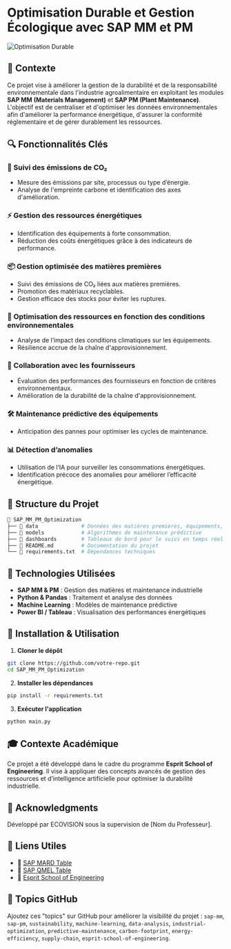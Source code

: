 # Optimisation Durable et Gestion Écologique avec SAP MM et PM

![Optimisation Durable](https://via.placeholder.com/800x400?text=Optimisation+Durable+SAP+MM+PM)

## 📌 Contexte
Ce projet vise à améliorer la gestion de la durabilité et de la responsabilité environnementale dans l'industrie agroalimentaire en exploitant les modules **SAP MM (Materials Management)** et **SAP PM (Plant Maintenance)**. L'objectif est de centraliser et d'optimiser les données environnementales afin d'améliorer la performance énergétique, d'assurer la conformité réglementaire et de gérer durablement les ressources.

## 🔍 Fonctionnalités Clés
### 🌱 Suivi des émissions de CO₂
- Mesure des émissions par site, processus ou type d’énergie.
- Analyse de l'empreinte carbone et identification des axes d'amélioration.

### ⚡ Gestion des ressources énergétiques
- Identification des équipements à forte consommation.
- Réduction des coûts énergétiques grâce à des indicateurs de performance.

### 📦 Gestion optimisée des matières premières
- Suivi des émissions de CO₂ liées aux matières premières.
- Promotion des matériaux recyclables.
- Gestion efficace des stocks pour éviter les ruptures.

### 🔄 Optimisation des ressources en fonction des conditions environnementales
- Analyse de l’impact des conditions climatiques sur les équipements.
- Résilience accrue de la chaîne d'approvisionnement.

### 🤝 Collaboration avec les fournisseurs
- Évaluation des performances des fournisseurs en fonction de critères environnementaux.
- Amélioration de la durabilité de la chaîne d'approvisionnement.

### 🛠 Maintenance prédictive des équipements
- Anticipation des pannes pour optimiser les cycles de maintenance.

### 📊 Détection d’anomalies
- Utilisation de l’IA pour surveiller les consommations énergétiques.
- Identification précoce des anomalies pour améliorer l’efficacité énergétique.

## 📁 Structure du Projet
```bash
📂 SAP_MM_PM_Optimization
├── 📁 data              # Données des matières premières, équipements, fournisseurs
├── 📁 models            # Algorithmes de maintenance prédictive
├── 📁 dashboards        # Tableaux de bord pour le suivi en temps réel
├── 📄 README.md         # Documentation du projet
└── 📄 requirements.txt  # Dépendances techniques
```

## 🚀 Technologies Utilisées
- **SAP MM & PM** : Gestion des matières et maintenance industrielle
- **Python & Pandas** : Traitement et analyse des données
- **Machine Learning** : Modèles de maintenance prédictive
- **Power BI / Tableau** : Visualisation des performances énergétiques

## 📌 Installation & Utilisation
1. **Cloner le dépôt**
```bash
git clone https://github.com/votre-repo.git
cd SAP_MM_PM_Optimization
```
2. **Installer les dépendances**
```bash
pip install -r requirements.txt
```
3. **Exécuter l'application**
```bash
python main.py
```

## 🎓 Contexte Académique
Ce projet a été développé dans le cadre du programme **Esprit School of Engineering**. Il vise à appliquer des concepts avancés de gestion des ressources et d’intelligence artificielle pour optimiser la durabilité industrielle.

## 📢 Acknowledgments
Développé par ECOVISION sous la supervision de [Nom du Professeur].

## 📎 Liens Utiles
- 📌 [SAP MARD Table](https://leanx.eu/en/sap/table/mard.html)
- 📌 [SAP QMEL Table](https://leanx.eu/en/sap/table/qmel.html)
- 📌 [Esprit School of Engineering](https://www.esprit.tn)

## 🔖 Topics GitHub
Ajoutez ces "topics" sur GitHub pour améliorer la visibilité du projet :
`sap-mm`, `sap-pm`, `sustainability`, `machine-learning`, `data-analysis`, `industrial-optimization`, `predictive-maintenance`, `carbon-footprint`, `energy-efficiency`, `supply-chain`, `esprit-school-of-engineering`.

